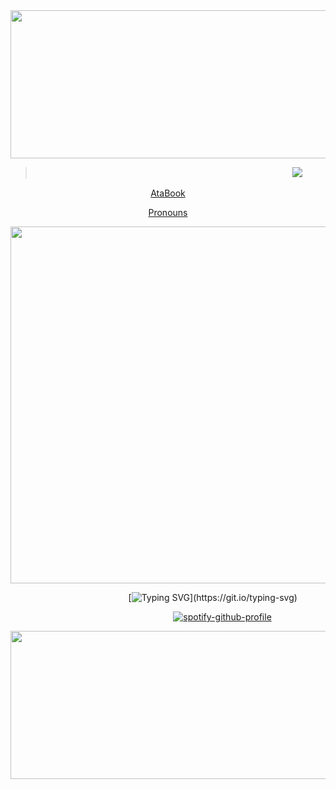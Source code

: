 <div align="center">
  <img width="1590" height="237" alt="Untitled198_20250905131002" src="https://github.com/user-attachments/assets/a371c241-95b6-46c8-b7b5-e8e1fa7383c9" />
</div>

<!-- profile view -->

> ⠀ ⠀⠀⠀⠀⠀⠀⠀⠀⠀⠀ ⠀⠀⠀⠀ ⠀⠀⠀⠀⠀⠀⠀ ⠀⠀  ⠀⠀⠀⠀⠀ ⠀⠀⠀⠀ ⠀⠀ ⠀⠀![](https://komarev.com/ghpvc/?username=Iimbus&color=a8a199&style=flat&label=Screw+loose)

<!-- links -->

<p align="center">
  <a href="https://ironlotus.atabook.org/">AtaBook</a> 
</p>  <p align="center">
  <a href="https://en.pronouns.page/@limbuscompanybus">Pronouns</a>
</p>

<!-- image filler -->

<div align="center">
  <img width="1590" height="571" alt="Untitled199_20250905131037" src="https://github.com/user-attachments/assets/4fe5ffc7-4dd1-4795-8156-b90632a4be2d" />
</div>

⠀⠀⠀⠀⠀⠀⠀⠀⠀⠀⠀⠀⠀⠀⠀ ⠀⠀⠀[![Typing SVG](https://readme-typing-svg.herokuapp.com?font=Fira+Code&pause=1000&color=a8a199&center=true&vCenter=true&width=500&lines=+Excavating+screws+for+a+pack+of+cigs?)](https://git.io/typing-svg)

⠀⠀⠀⠀⠀⠀⠀⠀⠀⠀⠀⠀⠀⠀⠀⠀⠀⠀⠀⠀⠀⠀⠀ ⠀⠀[![spotify-github-profile](https://spotify-github-profile.kittinanx.com/api/view?uid=31eoartwwvi7637xugf2xowzc2d4&cover_image=true&theme=novatorem&show_offline=false&background_color=121212&interchange=false&bar_color=a8a199&bar_color_cover=false)](https://spotify-github-profile.kittinanx.com/api/view?uid=31eoartwwvi7637xugf2xowzc2d4&redirect=true)

<!-- divider bottom side -->

<div align="center">
  <img width="1590" height="237" alt="Untitled198_20250905131256" src="https://github.com/user-attachments/assets/5c2abe49-5fd3-4238-8dcf-4411a8a3bdc5" />
</div>
